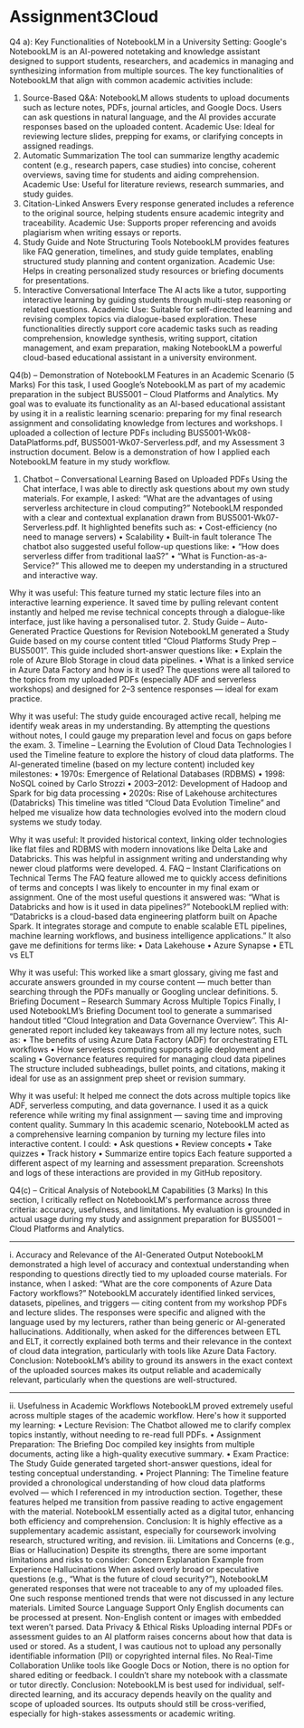 # Assignment3Cloud
Q4
a): Key Functionalities of NotebookLM in a University Setting:
Google's NotebookLM is an AI-powered notetaking and knowledge assistant designed to support students, researchers, and academics in managing and synthesizing information from multiple sources. The key functionalities of NotebookLM that align with common academic activities include:
1. Source-Based Q&A:
NotebookLM allows students to upload documents such as lecture notes, PDFs, journal articles, and Google Docs. Users can ask questions in natural language, and the AI provides accurate responses based on the uploaded content.
Academic Use: Ideal for reviewing lecture slides, prepping for exams, or clarifying concepts in assigned readings.
2. Automatic Summarization
The tool can summarize lengthy academic content (e.g., research papers, case studies) into concise, coherent overviews, saving time for students and aiding comprehension.
Academic Use: Useful for literature reviews, research summaries, and study guides.
3. Citation-Linked Answers
Every response generated includes a reference to the original source, helping students ensure academic integrity and traceability.
Academic Use: Supports proper referencing and avoids plagiarism when writing essays or reports.
4. Study Guide and Note Structuring Tools
NotebookLM provides features like FAQ generation, timelines, and study guide templates, enabling structured study planning and content organization.
Academic Use: Helps in creating personalized study resources or briefing documents for presentations.
5. Interactive Conversational Interface
The AI acts like a tutor, supporting interactive learning by guiding students through multi-step reasoning or related questions.
Academic Use: Suitable for self-directed learning and revising complex topics via dialogue-based exploration.
These functionalities directly support core academic tasks such as reading comprehension, knowledge synthesis, writing support, citation management, and exam preparation, making NotebookLM a powerful cloud-based educational assistant in a university environment.















Q4(b) – Demonstration of NotebookLM Features in an Academic Scenario (5 Marks)
For this task, I used Google’s NotebookLM as part of my academic preparation in the subject BUS5001 – Cloud Platforms and Analytics. My goal was to evaluate its functionality as an AI-based educational assistant by using it in a realistic learning scenario: preparing for my final research assignment and consolidating knowledge from lectures and workshops. I uploaded a collection of lecture PDFs including BUS5001-Wk08-DataPlatforms.pdf, BUS5001-Wk07-Serverless.pdf, and my Assessment 3 instruction document. Below is a demonstration of how I applied each NotebookLM feature in my study workflow.
 
1. Chatbot – Conversational Learning Based on Uploaded PDFs
Using the Chat interface, I was able to directly ask questions about my own study materials. For example, I asked:
“What are the advantages of using serverless architecture in cloud computing?”
NotebookLM responded with a clear and contextual explanation drawn from BUS5001-Wk07-Serverless.pdf. It highlighted benefits such as:
•	Cost-efficiency (no need to manage servers)
•	Scalability
•	Built-in fault tolerance
The chatbot also suggested useful follow-up questions like:
•	“How does serverless differ from traditional IaaS?”
•	“What is Function-as-a-Service?”
This allowed me to deepen my understanding in a structured and interactive way.
 
Why it was useful:
This feature turned my static lecture files into an interactive learning experience. It saved time by pulling relevant content instantly and helped me revise technical concepts through a dialogue-like interface, just like having a personalised tutor.
2. Study Guide – Auto-Generated Practice Questions for Revision
NotebookLM generated a Study Guide based on my course content titled “Cloud Platforms Study Prep – BUS5001”. This guide included short-answer questions like:
•	Explain the role of Azure Blob Storage in cloud data pipelines.
•	What is a linked service in Azure Data Factory and how is it used?
The questions were all tailored to the topics from my uploaded PDFs (especially ADF and serverless workshops) and designed for 2–3 sentence responses — ideal for exam practice.
 
Why it was useful:
The study guide encouraged active recall, helping me identify weak areas in my understanding. By attempting the questions without notes, I could gauge my preparation level and focus on gaps before the exam.
3. Timeline – Learning the Evolution of Cloud Data Technologies
I used the Timeline feature to explore the history of cloud data platforms. The AI-generated timeline (based on my lecture content) included key milestones:
•	1970s: Emergence of Relational Databases (RDBMS)
•	1998: NoSQL coined by Carlo Strozzi
•	2003–2012: Development of Hadoop and Spark for big data processing
•	2020s: Rise of Lakehouse architectures (Databricks)
This timeline was titled “Cloud Data Evolution Timeline” and helped me visualize how data technologies evolved into the modern cloud systems we study today.
 
Why it was useful:
It provided historical context, linking older technologies like flat files and RDBMS with modern innovations like Delta Lake and Databricks. This was helpful in assignment writing and understanding why newer cloud platforms were developed.
4. FAQ – Instant Clarifications on Technical Terms
The FAQ feature allowed me to quickly access definitions of terms and concepts I was likely to encounter in my final exam or assignment. One of the most useful questions it answered was:
“What is Databricks and how is it used in data pipelines?”
NotebookLM replied with:
“Databricks is a cloud-based data engineering platform built on Apache Spark. It integrates storage and compute to enable scalable ETL pipelines, machine learning workflows, and business intelligence applications.”
It also gave me definitions for terms like:
•	Data Lakehouse
•	Azure Synapse
•	ETL vs ELT

 
Why it was useful:
This worked like a smart glossary, giving me fast and accurate answers grounded in my course content — much better than searching through the PDFs manually or Googling unclear definitions.
5. Briefing Document – Research Summary Across Multiple Topics
Finally, I used NotebookLM’s Briefing Document tool to generate a summarised handout titled “Cloud Integration and Data Governance Overview”. This AI-generated report included key takeaways from all my lecture notes, such as:
•	The benefits of using Azure Data Factory (ADF) for orchestrating ETL workflows
•	How serverless computing supports agile deployment and scaling
•	Governance features required for managing cloud data pipelines
The structure included subheadings, bullet points, and citations, making it ideal for use as an assignment prep sheet or revision summary.
 
Why it was useful:
It helped me connect the dots across multiple topics like ADF, serverless computing, and data governance. I used it as a quick reference while writing my final assignment — saving time and improving content quality.
Summary
In this academic scenario, NotebookLM acted as a comprehensive learning companion by turning my lecture files into interactive content. I could:
•	Ask questions
•	Review concepts
•	Take quizzes
•	Track history
•	Summarize entire topics
Each feature supported a different aspect of my learning and assessment preparation. Screenshots and logs of these interactions are provided in my GitHub repository.



Q4(c) – Critical Analysis of NotebookLM Capabilities (3 Marks)
In this section, I critically reflect on NotebookLM's performance across three criteria: accuracy, usefulness, and limitations. My evaluation is grounded in actual usage during my study and assignment preparation for BUS5001 – Cloud Platforms and Analytics.
________________________________________
i. Accuracy and Relevance of the AI-Generated Output
NotebookLM demonstrated a high level of accuracy and contextual understanding when responding to questions directly tied to my uploaded course materials. For instance, when I asked:
“What are the core components of Azure Data Factory workflows?”
NotebookLM accurately identified linked services, datasets, pipelines, and triggers — citing content from my workshop PDFs and lecture slides. The responses were specific and aligned with the language used by my lecturers, rather than being generic or AI-generated hallucinations.
Additionally, when asked for the differences between ETL and ELT, it correctly explained both terms and their relevance in the context of cloud data integration, particularly with tools like Azure Data Factory.
Conclusion:
NotebookLM’s ability to ground its answers in the exact context of the uploaded sources makes its output reliable and academically relevant, particularly when the questions are well-structured.
________________________________________
ii. Usefulness in Academic Workflows
NotebookLM proved extremely useful across multiple stages of the academic workflow. Here's how it supported my learning:
•	Lecture Revision: The Chatbot allowed me to clarify complex topics instantly, without needing to re-read full PDFs.
•	Assignment Preparation: The Briefing Doc compiled key insights from multiple documents, acting like a high-quality executive summary.
•	Exam Practice: The Study Guide generated targeted short-answer questions, ideal for testing conceptual understanding.
•	Project Planning: The Timeline feature provided a chronological understanding of how cloud data platforms evolved — which I referenced in my introduction section.
Together, these features helped me transition from passive reading to active engagement with the material. NotebookLM essentially acted as a digital tutor, enhancing both efficiency and comprehension.
Conclusion:
It is highly effective as a supplementary academic assistant, especially for coursework involving research, structured writing, and revision.
iii. Limitations and Concerns (e.g., Bias or Hallucination)
Despite its strengths, there are some important limitations and risks to consider:
Concern	Explanation	Example from Experience
Hallucinations	When asked overly broad or speculative questions (e.g., “What is the future of cloud security?”), NotebookLM generated responses that were not traceable to any of my uploaded files.	One such response mentioned trends that were not discussed in any lecture materials.
Limited Source Language Support	Only English documents can be processed at present.	Non-English content or images with embedded text weren’t parsed.
Data Privacy & Ethical Risks	Uploading internal PDFs or assessment guides to an AI platform raises concerns about how that data is used or stored.	As a student, I was cautious not to upload any personally identifiable information (PII) or copyrighted internal files.
No Real-Time Collaboration	Unlike tools like Google Docs or Notion, there is no option for shared editing or feedback.	I couldn’t share my notebook with a classmate or tutor directly.
Conclusion:
NotebookLM is best used for individual, self-directed learning, and its accuracy depends heavily on the quality and scope of uploaded sources. Its outputs should still be cross-verified, especially for high-stakes assessments or academic writing.
